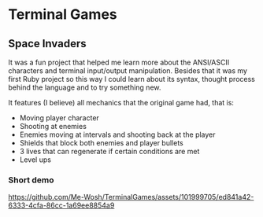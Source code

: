 # Terminal Games

## Space Invaders

It was a fun project that helped me learn more about the ANSI/ASCII characters and terminal input/output manipulation. Besides that it was my first Ruby project so this way I could learn about its syntax, thought process behind the language and to try something new.

It features (I believe) all mechanics that the original game had, that is:
* Moving player character
* Shooting at enemies
* Enemies moving at intervals and shooting back at the player
* Shields that block both enemies and player bullets
* 3 lives that can regenerate if certain conditions are met
* Level ups

### Short demo

https://github.com/Me-Wosh/TerminalGames/assets/101999705/ed841a42-6333-4cfa-86cc-1a69ee8854a9
